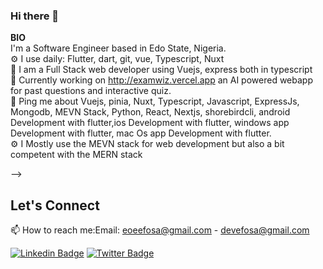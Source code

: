 
<!-- ![Profile Views](https://komarev.com/ghpvc/?username=dirambora&color=green)  ![Followers](https://img.shields.io/github/followers/eoeefosa) ![Stars](https://img.shields.io/github/stars/eoeefosa?label=Profile%20Stars&logo=Profile%20stars&logoColor=g)  -->


### Hi there 👋

<!--
**eoeefosa/eoeefosa** is a ✨ _special_ ✨ repository because its `README.md` (this file) appears on your GitHub profile.-->



<b>BIO</b><br>
 I'm a Software Engineer based in Edo State, Nigeria.<br>
⚙️ I use daily: Flutter, dart, git, vue, Typescript, Nuxt<br>
🌱 I am a Full Stack web developer using Vuejs, express both in typescript <br>
🤔 Currently working on http://examwiz.vercel.app an AI powered webapp for past questions and interactive quiz. <br>
💬 Ping me about Vuejs, pinia, Nuxt, Typescript, Javascript, ExpressJs, Mongodb, MEVN Stack, Python, React, Nextjs, shorebirdcli, android Development with flutter,ios Development with flutter, windows app Development with flutter, mac Os app Development with flutter.<br>
⚙️ I Mostly use the MEVN stack for web development but also a bit competent with the MERN stack

<!-- ## Featured Projects

<!-- - [Flutter Fitness](https://github.com/username/repo): A fitness app that provides personalized workout routines and nutrition plans. -->
<!-- - [Flutter E-Commerce](https://github.com/username/repo): An online shopping app with a sleek and intuitive user interface. -->
<!-- - [Flutter TODO LIST APP](https://github.com/eoeefosa/simple-provider-example.git): A todo list app using provider package.It allow you create a task and strike the task when it is complete or remove the task completely -->
<!-- - [Flutter Recipe app](https://github.com/eoeefosa/recipes.git): A flutter app that shows a list of imaginary recipes and their ingredient. -->

<!-- - [Flutter Social](https://github.com/eoeefosa/Fooderlich-2.0.git): A social recipe app to see what friends are cooking and other food you like. -->
<!-- - [Flutter Social](https://github.com/username/repo): A social media app for connecting with friends and family. --> -->

## Let's Connect

📫 How to reach me:Email: eoeefosa@gmail.com
      - devefosa@gmail.com
<!-- LinkedIn: https://www.linkedin.com/in/efosa-osemwegie-1052941a0 -->
[![Linkedin Badge](https://img.shields.io/badge/LinkedIn-0077B5?style=for-the-badge&logo=linkedin&logoColor=white)](https://www.linkedin.com/in/efosa-osemwegie-1052941a0)
[![Twitter Badge](https://img.shields.io/badge/Twitter-1DA1F2?style=for-the-badge&logo=twitter&logoColor=white)](https://twitter.com/intent/follow?screen_name=OsemwegieEfosa1)
<!-- https://twitter.com/OsemwegieEfosa1 -->


<!-- ### Github Stats -->
<!-- [![trophy](https://github-profile-trophy.vercel.app/?username=eoeefosa&margin-w=8)](https://github.com/eoeefosa/github-profile-trophy) -->
<!-- [![Efosa's Github Stats](https://github-readme-stats.vercel.app/api?username=eoeefosa&count_private=true&theme=default&show_icons=true)](https://github.com/eoeefosa) -->
<!-- ![](https://github-readme-streak-stats.herokuapp.com/?user=eoeefosa&theme=light&hide_border=false)<br/> -->
<!-- ![](https://github-readme-stats.vercel.app/api/top-langs/?username=eoeefosa&theme=light&hide_border=false&include_all_commits=true&count_private=true&layout=compact) -->


<!-- <a title="Made with Fluent Design" href="https://github.com/bdlukaa/fluent_ui">
  <img
    src="https://img.shields.io/badge/fluent-design-blue?style=flat-square&color=gray&labelColor=0078D7"
  >
</a>
 -->
